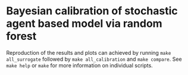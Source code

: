 # Bayesian calibration of stochastic agent based model via random forest

Reproduction of the results and plots can achieved by running `make all_surrogate` followed by `make all_calibration` and `make compare`.
See `make help` or `make` for more information on individual scripts.
